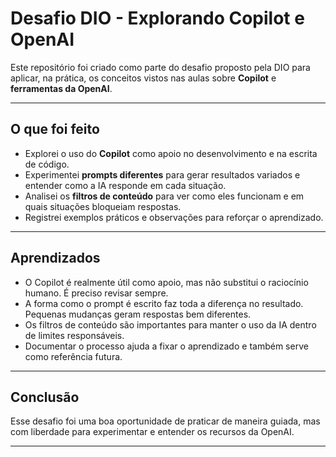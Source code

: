 # Desafio DIO - Explorando Copilot e OpenAI

Este repositório foi criado como parte do desafio proposto pela DIO para aplicar, na prática, os conceitos vistos nas aulas sobre **Copilot** e **ferramentas da OpenAI**.  

---

## O que foi feito

- Explorei o uso do **Copilot** como apoio no desenvolvimento e na escrita de código.
- Experimentei **prompts diferentes** para gerar resultados variados e entender como a IA responde em cada situação.
- Analisei os **filtros de conteúdo** para ver como eles funcionam e em quais situações bloqueiam respostas.
- Registrei exemplos práticos e observações para reforçar o aprendizado.

---

## Aprendizados

- O Copilot é realmente útil como apoio, mas não substitui o raciocínio humano. É preciso revisar sempre.
- A forma como o prompt é escrito faz toda a diferença no resultado. Pequenas mudanças geram respostas bem diferentes.
- Os filtros de conteúdo são importantes para manter o uso da IA dentro de limites responsáveis.
- Documentar o processo ajuda a fixar o aprendizado e também serve como referência futura.

---

## Conclusão

Esse desafio foi uma boa oportunidade de praticar de maneira guiada, mas com liberdade para experimentar e entender os recursos da OpenAI.

---
